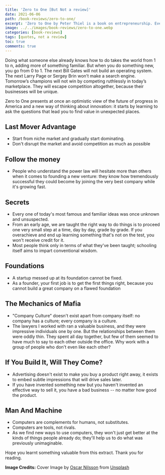 ```yaml
---
title: 'Zero to One [But Not a review]'
date: 2021-06-06
path: /book-reviews/zero-to-one/
excerpt: 'Zero to One by Peter Thiel is a book on entrepreneurship. Every new creation goes from 0 to 1. This book teaches you how to get there. If you are copying then you are not learning.'
image: ../../images/book-reviews/zero-to-one.webp
categories: [book-reviews]
tags: [quotes, not a review]
toc: true
comments: true
---
```


Doing what someone else already knows how to do takes the world from 1 to n, adding more of something familiar. But when you do something new, you go from 0 to 1. The next Bill Gates will not build an operating system. The next Larry Page or Sergey Brin won’t make a search engine. Tomorrow’s champions will not win by competing ruthlessly in today’s marketplace. They will escape competition altogether, because their businesses will be unique.

Zero to One presents at once an optimistic view of the future of progress in America and a new way of thinking about innovation: it starts by learning to ask the questions that lead you to find value in unexpected places.

## Last Mover Advantage

- Start from niche market and gradually start dominating.
- Don't disrupt the market and avoid competition as much as possible

## Follow the money

- People who understand the power law will hesitate more than others when it comes to founding a new venture: they know how tremendously successful they could become by joining the very best company while it's growing fast.

## Secrets

- Every one of today's most famous and familiar ideas was once unknown and unsuspected.
- From an early age, we are taught the right way to do things is to proceed one very small step at a time, day by day, grade by grade. If you overachieve and end up learning something that's not on the test, you won't receive credit for it.
- Most people think only in terms of what they've been taught; schooling itself aims to impart conventional wisdom.

## Foundations

- A startup messed up at its foundation cannot be fixed.
- As a founder, your first job is to get the first things right, because you cannot build a great company on a flawed foundation

## The Mechanics of Mafia

- "Company Culture" doesn't exist apart from company itself: no company has a culture; every company is a culture.
- The lawyers I worked with ran a valuable business, and they were impressive individuals one by one. But the relationships between them were oddly thin. They spent all day together, but few of them seemed to have much to say to each other outside the office. Why work with a group of people who don't even like each other?

## If You Build It, Will They Come?

- Advertising doesn't exist to make you buy a product right away, it exists to embed subtle impressions that will drive sales later.
- If you have invented something new but you haven't invented an effective way to sell it, you have a bad business -- no matter how good the product.

## Man And Machine

- Computers are complements for humans, not substitutes.
- Computers are tools, not rivals.
- As we find new ways to use computers, they won't just get better at the kinds of things people already do; they'll help us to do what was previously unimaginable.

Hope you learnt something valuable from this extract. Thank you for reading.

**Image Credits:** Cover Image by <a href="https://unsplash.com/@oscrse?utm_source=unsplash&utm_medium=referral&utm_content=creditCopyText" target="_blank">Oscar Nilsson</a> from <a href="https://unsplash.com/s/photos/zero-to-one?utm_source=unsplash&utm_medium=referral&utm_content=creditCopyText" target="_blank">Unsplash</a>
